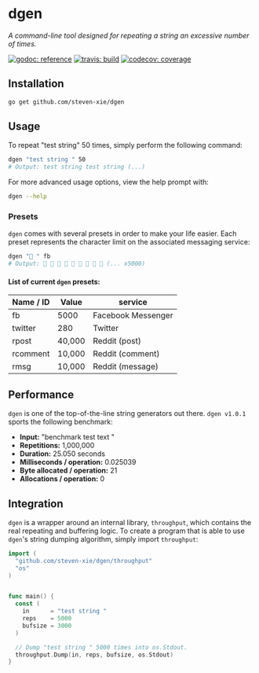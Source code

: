 # dgen

_A command-line tool designed for repeating a string an excessive number of
times._

[![godoc: reference][godoc-img]][godoc]
[![travis: build][travis-img]][travis]
[![codecov: coverage][codecov-img]][codecov]

## Installation

```bash
go get github.com/steven-xie/dgen
```

## Usage

To repeat "test string" 50 times, simply perform the following command:

```bash
dgen "test string " 50
# Output: test string test string (...)
```

For more advanced usage options, view the help prompt with:

```bash
dgen --help
```

### Presets

`dgen` comes with several presets in order to make your life easier. Each preset
represents the character limit on the associated messaging service:

```bash
dgen "👀 " fb
# Output: 👀 👀 👀 👀 👀 👀 👀 👀 👀 (... x5000)
```

#### List of current `dgen` presets:

| Name / ID | Value  | service            |
| --------- | ------ | ------------------ |
| fb        | 5000   | Facebook Messenger |
| twitter   | 280    | Twitter            |
| rpost     | 40,000 | Reddit (post)      |
| rcomment  | 10,000 | Reddit (comment)   |
| rmsg      | 10,000 | Reddit (message)   |

## Performance

`dgen` is one of the top-of-the-line string generators out there. `dgen v1.0.1`
sports the following benchmark:

- **Input:** "benchmark test text "
- **Repetitions:** 1,000,000
- **Duration:** 25.050 seconds
- **Milliseconds / operation:** 0.025039
- **Byte allocated / operation:** 21
- **Allocations / operation:** 0

## Integration

`dgen` is a wrapper around an internal library, `throughput`, which contains
the real repeating and buffering logic. To create a program that is able to
use `dgen`'s string dumping algorithm, simply import `throughput`:

```go
import (
  "github.com/steven-xie/dgen/throughput"
  "os"
)


func main() {
  const (
    in      = "test string "
    reps    = 5000
    bufsize = 3000
  )

  // Dump "test string " 5000 times into os.Stdout.
  throughput.Dump(in, reps, bufsize, os.Stdout)
}
```

[godoc-img]: https://godoc.org/github.com/steven-xie/dgen?status.svg
[godoc]: https://godoc.org/github.com/steven-xie/dgen
[travis-img]: https://travis-ci.org/steven-xie/dgen.svg?branch=master
[travis]: https://travis-ci.org/steven-xie/dgen
[codecov-img]: https://codecov.io/gh/steven-xie/dgen/branch/master/graph/badge.svg
[codecov]: https://codecov.io/gh/steven-xie/dgen
